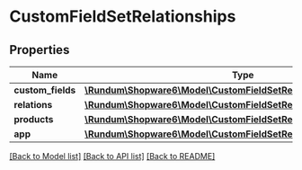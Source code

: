 # CustomFieldSetRelationships

## Properties
Name | Type | Description | Notes
------------ | ------------- | ------------- | -------------
**custom_fields** | [**\Rundum\Shopware6\Model\CustomFieldSetRelationshipsCustomFields**](CustomFieldSetRelationshipsCustomFields.md) |  | [optional] 
**relations** | [**\Rundum\Shopware6\Model\CustomFieldSetRelationshipsRelations**](CustomFieldSetRelationshipsRelations.md) |  | [optional] 
**products** | [**\Rundum\Shopware6\Model\CustomFieldSetRelationshipsProducts**](CustomFieldSetRelationshipsProducts.md) |  | [optional] 
**app** | [**\Rundum\Shopware6\Model\CustomFieldSetRelationshipsApp**](CustomFieldSetRelationshipsApp.md) |  | [optional] 

[[Back to Model list]](../../README.md#documentation-for-models) [[Back to API list]](../../README.md#documentation-for-api-endpoints) [[Back to README]](../../README.md)

